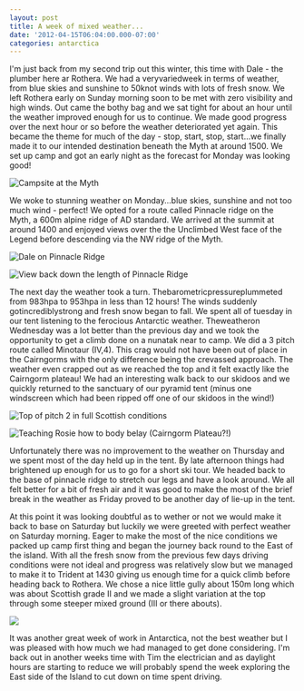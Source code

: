 ```yaml
---
layout: post
title: A week of mixed weather...
date: '2012-04-15T06:04:00.000-07:00'
categories: antarctica
---
```


I'm just back from my second trip out this winter, this time with Dale - the plumber here ar Rothera. We had a veryvariedweek in terms of weather, from blue skies and sunshine to 50knot winds with lots of fresh snow.We left Rothera early on Sunday morning soon to be met with zero visibility and high winds. Out came the bothy bag and we sat tight for about an hour until the weather improved enough for us to continue. We made good progress over the next hour or so before the weather deteriorated yet again. This became the theme for much of the day - stop, start, stop, start...we finally made it to our intended destination beneath the Myth at around 1500. We set up camp and got an early night as the forecast for Monday was looking good!![Campsite at the Myth](/photos/blogger-posts/1.jpg)We woke to stunning weather on Monday...blue skies, sunshine and not too much wind - perfect! We opted for a route called Pinnacle ridge on the Myth, a 600m alpine ridge of AD standard. We arrived at the summit at around 1400 and enjoyed views over the the Unclimbed West face of the Legend before descending via the NW ridge of the Myth.![Dale on Pinnacle Ridge](/photos/blogger-posts/2.jpg)![View back down the length of Pinnacle Ridge](/photos/blogger-posts/3.jpg)The next day the weather took a turn. Thebarometricpressureplummeted from 983hpa to 953hpa in less than 12 hours! The winds suddenly gotincrediblystrong and fresh snow began to fall. We spent all of tuesday in our tent listening to the ferocious Antarctic weather.Theweatheron Wednesday was a lot better than the previous day and we took the opportunity to get a climb done on a nunatak near to camp. We did a 3 pitch route called Minotaur (IV,4). This crag would not have been out of place in the Cairngorms with the only difference being the crevassed approach. The weather even crapped out as we reached the top and it felt exactly like the Cairngorm plateau! We had an interesting walk back to our skidoos and we quickly returned to the sanctuary of our pyramid tent (minus one windscreen which had been ripped off one of our skidoos in the wind!)![Top of pitch 2 in full Scottish conditions](/photos/blogger-posts/4.jpg)![Teaching Rosie how to body belay (Cairngorm Plateau?!)](/photos/blogger-posts/DSCN4543.JPG)Unfortunately there was no improvement to the weather on Thursday and we spent most of the day held up in the tent. By late afternoon things had brightened up enough for us to go for a short ski tour. We headed back to the base of pinnacle ridge to stretch our legs and have a look around. We all felt better for a bit of fresh air and it was good to make the most of the brief break in the weather as Friday proved to be another day of lie-up in the tent.At this point it was looking doubtful as to wether or not we would make it back to base on Saturday but luckily we were greeted with perfect weather on Saturday morning. Eager to make the most of the nice conditions we packed up camp first thing and began the journey back round to the East of the island. With all the fresh snow from the previous few days driving conditions were not ideal and progress was relatively slow but we managed to make it to Trident at 1430 giving us enough time for a quick climb before heading back to Rothera. We chose a nice little gully about 150m long which was about Scottish grade II and we made a slight variation at the top through some steeper mixed ground (III or there abouts).![](/photos/blogger-posts/5.jpg)It was another great week of work in Antarctica, not the best weather but I was pleased with how much we had managed to get done considering. I'm back out in another weeks time with Tim the electrician and as daylight hours are starting to reduce we will probably spend the week exploring the East side of the Island to cut down on time spent driving.
